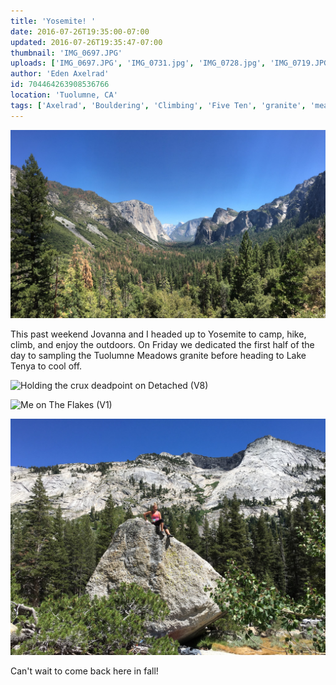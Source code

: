 ```yaml
---
title: 'Yosemite! '
date: 2016-07-26T19:35:00-07:00
updated: 2016-07-26T19:35:47-07:00
thumbnail: 'IMG_0697.JPG'
uploads: ['IMG_0697.JPG', 'IMG_0731.jpg', 'IMG_0728.jpg', 'IMG_0719.JPG']
author: 'Eden Axelrad'
id: 704464263908536766
location: 'Tuolumne, CA'
tags: ['Axelrad', 'Bouldering', 'Climbing', 'Five Ten', 'granite', 'meadows', 'tuolumne', 'yosemite']
---
```


![](uploads/IMG_0697.JPG)

This past weekend Jovanna and I headed up to Yosemite to camp, hike, climb, and enjoy the outdoors. On Friday we dedicated the first half of the day to sampling the Tuolumne Meadows granite before heading to Lake Tenya to cool off.

![Holding the crux deadpoint on Detached (V8)](uploads/IMG_0731.jpg)

![Me on The Flakes (V1)](uploads/IMG_0728.jpg)

![Jovanna, enjoying the view after topping out her first outdoor V1](uploads/IMG_0719.JPG)

Can't wait to come back here in fall!
